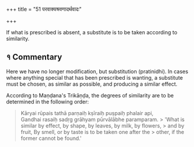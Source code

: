 +++
title = "51 परवाक्यश्रवणादर्थवादः"

+++

If what is prescribed is absent, a substitute is to be taken according to similarity.

## १ Commentary

Here we have no longer modification, but substitution (pratinidhi). In cases where anything special that has been prescribed is wanting, a substitute must be chosen, as similar as possible, and producing a similar effect.

According to Maṇḍana's Trikāṇḍa, the degrees of similarity are to be determined in the following order:

> Kāryai rūpais tathā parṇaiḥ kṣīraiḥ puṣpaiḥ phalair api,  
> Gandhai rasaiḥ sadṛg grāhyam pūrvālābhe paramparam. >
> 'What is similar by effect, by shape, by leaves, by milk, by flowers, > and by fruit, By smell, or by taste is to be taken one after the > other, if the former cannot be found.'
